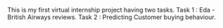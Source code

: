 This is my first virtual internship project having two tasks.
Task 1 : Eda - British Airways reviews.
Task 2 : Predicting Customer buying behaviour.
